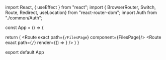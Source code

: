 import React, { useEffect } from "react";
import { BrowserRouter, Switch, Route, Redirect, useLocation} from "react-router-dom";
import Auth from "./common/Auth";

const App = () => {

  return (
    <BrowserRouter>
    <Switch>
        <Route exact path={`/FilesPage`} component={FilesPage}/>
        <Route exact path={`/`} render={() => <Redirect to="/UsersPage" />} />
    </Switch>
    </BrowserRouter>
  )
}

export default App